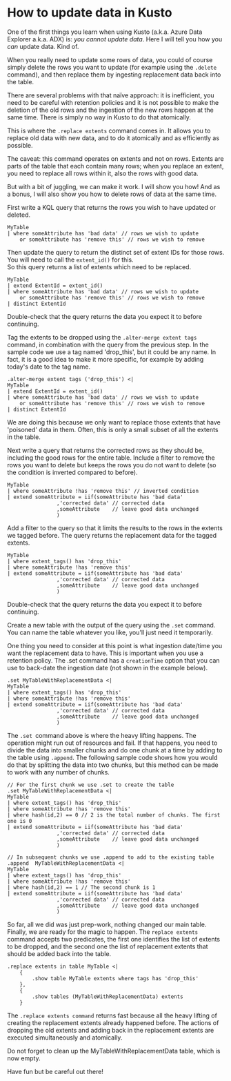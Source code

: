 # How to update data in Kusto

One of the first things you learn when using Kusto (a.k.a. Azure Data Explorer a.k.a. ADX) is: *you cannot update data*. Here I will tell you how you *can* update data. Kind of.

When you really need to update some rows of data, you could of course simply delete the rows you want to update (for example using the `.delete` command), and then replace them by ingesting replacement data back into the table.

There are several problems with that naïve approach: it is inefficient, you need to be careful with retention policies and it is not possible to make the deletion of the old rows and the ingestion of the new rows happen at the same time. There is simply no way in Kusto to do that atomically.

This is where the `.replace extents` command comes in. It allows you to replace old data with new data, and to do it atomically and as efficiently as possible.

The caveat: this command operates on extents and not on rows. Extents are parts of the table that each contain many rows; when you replace an extent, you need to replace all rows within it, also the rows with good data.

But with a bit of juggling, we can make it work. I will show you how! And as a bonus, I will also show you how to delete rows of data at the same time.

First write a KQL query that returns the rows you wish to have updated or deleted.

```kusto
MyTable
| where someAttribute has 'bad data' // rows we wish to update
    or someAttribute has 'remove this' // rows we wish to remove
```

Then update the query to return the distinct set of extent IDs for those rows. You will need to call the `extent_id()` for this.  
So this query returns a list of extents which need to be replaced.

```kusto
MyTable
| extend ExtentId = extent_id()
| where someAttribute has 'bad data' // rows we wish to update
    or someAttribute has 'remove this' // rows we wish to remove
| distinct ExtentId
```

Double-check that the query returns the data you expect it to before continuing.

Tag the extents to be dropped using the `.alter-merge extent tags` command, in combination with the query from the previous step. In the sample code we use a tag named 'drop_this', but it could be any name. In fact, it is a good idea to make it more specific, for example by adding today's date to the tag name.

```kusto
.alter-merge extent tags ('drop_this') <|
MyTable
| extend ExtentId = extent_id()
| where someAttribute has 'bad data' // rows we wish to update
    or someAttribute has 'remove this' // rows we wish to remove
| distinct ExtentId
```

We are doing this because we only want to replace those extents that have 'poisoned' data in them. Often, this is only a small subset of all the extents in the table.

Next write a query that returns the corrected rows as they should be, including the good rows for the entire table. Include a filter to remove the rows you want to delete but keeps the rows you do not want to delete (so the condition is inverted compared to before).

```kusto
MyTable
| where someAttribute !has 'remove this' // inverted condition
| extend someAttribute = iif(someAttribute has 'bad data'
                ,'corrected data' // corrected data
                ,someAttribute    // leave good data unchanged
                )
```

Add a filter to the query so that it limits the results to the rows in the extents we tagged before. The query returns the replacement data for the tagged extents.

```kusto
MyTable
| where extent_tags() has 'drop_this'
| where someAttribute !has 'remove this'
| extend someAttribute = iif(someAttribute has 'bad data'
                ,'corrected data' // corrected data
                ,someAttribute    // leave good data unchanged
                )
```

Double-check that the query returns the data you expect it to before continuing.

Create a new table with the output of the query using the `.set` command. You can name the table whatever you like, you'll just need it temporarily.

One thing you need to consider at this point is what ingestion date/time you want the replacement data to have. This is important when you use a retention policy. The .set command has a `creationTime` option that you can use to back-date the ingestion date (not shown in the example below).

```kusto
.set MyTableWithReplacementData <|
MyTable
| where extent_tags() has 'drop_this'
| where someAttribute !has 'remove this'
| extend someAttribute = iif(someAttribute has 'bad data'
                ,'corrected data' // corrected data
                ,someAttribute    // leave good data unchanged
                )
```

The `.set `command above is where the heavy lifting happens. The operation might run out of resources and fail. If that happens, you need to divide the data into smaller chunks and do one chunk at a time by adding to the table using `.append`. The following sample code shows how you would do that by splitting the data into two chunks, but this method can be made to work with any number of chunks.

```kusto
// For the first chunk we use .set to create the table 
.set MyTableWithReplacementData <|
MyTable
| where extent_tags() has 'drop_this'
| where someAttribute !has 'remove this'
| where hash(id,2) == 0 // 2 is the total number of chunks. The first one is 0 
| extend someAttribute = iif(someAttribute has 'bad data'
                ,'corrected data' // corrected data
                ,someAttribute    // leave good data unchanged
                )

// In subsequent chunks we use .append to add to the existing table
.append  MyTableWithReplacementData <|
MyTable
| where extent_tags() has 'drop_this'
| where someAttribute !has 'remove this'
| where hash(id,2) == 1 // The second chunk is 1
| extend someAttribute = iif(someAttribute has 'bad data'
                ,'corrected data' // corrected data
                ,someAttribute    // leave good data unchanged
                )
```

So far, all we did was just prep-work, nothing changed our main table. Finally, we are ready for the magic to happen. The `replace extents` command accepts two predicates, the first one identifies the list of extents to be dropped, and the second one the list of replacement extents that should be added back into the table.

```kusto
.replace extents in table MyTable <|
    {
        .show table MyTable extents where tags has 'drop_this'
    },
    {
        .show tables (MyTableWithReplacementData) extents 
    }
```

The `.replace extents command` returns fast because all the heavy lifting of creating the replacement extents already happened before. The actions of dropping the old extents and adding back in the replacement extents are executed simultaneously and atomically.

Do not forget to clean up the MyTableWithReplacementData table, which is now empty.

Have fun but be careful out there!